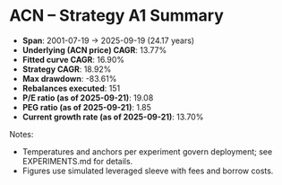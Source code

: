 # ACN – Strategy A1 Summary

- **Span**: 2001-07-19 → 2025-09-19 (24.17 years)
- **Underlying (ACN price) CAGR**: 13.77%
- **Fitted curve CAGR**: 16.90%
- **Strategy CAGR**: 18.92%
- **Max drawdown**: -83.61%
- **Rebalances executed**: 151
- **P/E ratio (as of 2025-09-21)**: 19.08
- **PEG ratio (as of 2025-09-21)**: 1.85
- **Current growth rate (as of 2025-09-21)**: 13.70%

Notes:

- Temperatures and anchors per experiment govern deployment; see EXPERIMENTS.md for details.
- Figures use simulated leveraged sleeve with fees and borrow costs.

